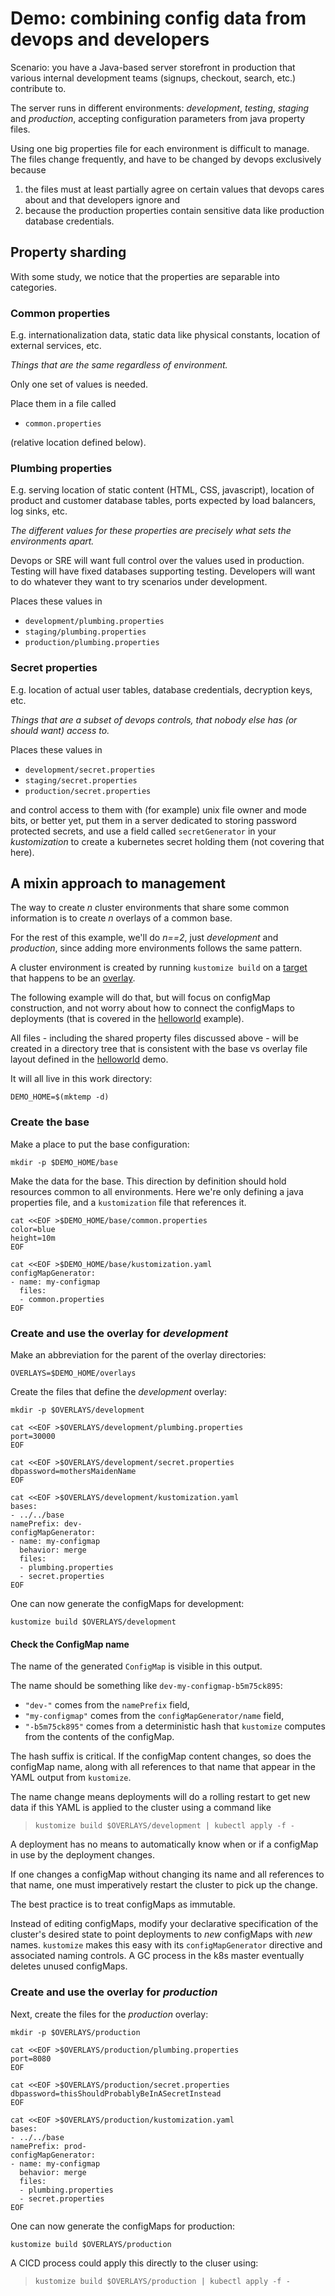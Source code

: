 [overlay]: ../docs/glossary.md#overlay
[target]: ../docs/glossary.md#target

# Demo: combining config data from devops and developers

Scenario: you have a Java-based server storefront in
production that various internal development teams
(signups, checkout, search, etc.) contribute to.

The server runs in different environments:
_development_, _testing_, _staging_ and _production_,
accepting configuration parameters from java property
files.

Using one big properties file for each environment is
difficult to manage.  The files change frequently, and
have to be changed by devops exclusively because

  1. the files must at least partially agree on certain
     values that devops cares about and that developers
     ignore and
  1. because the production
     properties contain sensitive data like production
     database credentials.

## Property sharding

With some study, we notice that the properties are
separable into categories.

### Common properties

E.g. internationalization data, static data like
physical constants, location of external services, etc.

_Things that are the same regardless of environment._

Only one set of values is needed.

Place them in a file called

 * `common.properties`

(relative location defined below).

### Plumbing properties

E.g. serving location of static content (HTML, CSS,
javascript), location of product and customer database
tables, ports expected by load balancers, log sinks,
etc.

_The different values for these properties are
precisely what sets the environments apart._

Devops or SRE will want full control over the values
used in production.  Testing will have fixed
databases supporting testing.  Developers will want
to do whatever they want to try scenarios under
development.

Places these values in

 * `development/plumbing.properties`
 * `staging/plumbing.properties`
 * `production/plumbing.properties`


### Secret properties

E.g. location of actual user tables, database
credentials, decryption keys, etc.

_Things that are a subset of devops controls, that
nobody else has (or should want) access to._

Places these values in

 * `development/secret.properties`
 * `staging/secret.properties`
 * `production/secret.properties`

[kubernetes secret]: https://kubernetes.io/docs/tasks/inject-data-application/distribute-credentials-secure/

and control access to them with (for example) unix file
owner and mode bits, or better yet, put them in
a server dedicated to storing password protected
secrets, and use a field called  `secretGenerator`
in your _kustomization_ to create a kubernetes
secret holding them (not covering that here).

<!--
secretGenerator:
- name: app-tls
  commands:
    tls.crt: "cat tls.cert"
    tls.key: "cat tls.key"
  type: "kubernetes.io/tls"
EOF
-->

## A mixin approach to management

The way to create _n_ cluster environments that share
some common information is to create _n_ overlays of a
common base.

For the rest of this example, we'll do _n==2_, just
_development_ and _production_, since adding more
environments follows the same pattern.

A cluster environment is created by
running `kustomize build` on a [target] that happens to
be an [overlay].

[helloworld]: helloWorld/README.md

The following example will do that, but will focus on
configMap construction, and not worry about how to
connect the configMaps to deployments (that is covered
in the [helloworld] example).


All files - including the shared property files
discussed above - will be created in a directory tree
that is consistent with the base vs overlay file layout
defined in the [helloworld] demo.

It will all live in this work directory:

<!-- @makeWorkplace @test -->
```
DEMO_HOME=$(mktemp -d)
```

### Create the base

<!-- kubectl create configmap BOB --dry-run -o yaml --from-file db. -->

Make a place to put the base configuration:

<!-- @baseDir @test -->
```
mkdir -p $DEMO_HOME/base
```

Make the data for the base.  This direction by
definition should hold resources common to all
environments. Here we're only defining a java
properties file, and a `kustomization` file that
references it.

<!-- @baseKustomization @test -->
```
cat <<EOF >$DEMO_HOME/base/common.properties
color=blue
height=10m
EOF

cat <<EOF >$DEMO_HOME/base/kustomization.yaml
configMapGenerator:
- name: my-configmap
  files:
  - common.properties
EOF
```


### Create and use the overlay for _development_

Make an abbreviation for the parent of the overlay
directories:

<!-- @overlays @test -->
```
OVERLAYS=$DEMO_HOME/overlays
```

Create the files that define the _development_ overlay:

<!-- @developmentFiles @test -->
```
mkdir -p $OVERLAYS/development

cat <<EOF >$OVERLAYS/development/plumbing.properties
port=30000
EOF

cat <<EOF >$OVERLAYS/development/secret.properties
dbpassword=mothersMaidenName
EOF

cat <<EOF >$OVERLAYS/development/kustomization.yaml
bases:
- ../../base
namePrefix: dev-
configMapGenerator:
- name: my-configmap
  behavior: merge
  files:
  - plumbing.properties
  - secret.properties
EOF
```

One can now generate the configMaps for development:

<!-- @runDev @test -->
```
kustomize build $OVERLAYS/development
```

#### Check the ConfigMap name

The name of the generated `ConfigMap` is visible in this
output.

The name should be something like `dev-my-configmap-b5m75ck895`:

 * `"dev-"` comes from the `namePrefix` field,
 * `"my-configmap"` comes from the `configMapGenerator/name` field,
 * `"-b5m75ck895"` comes from a deterministic hash that `kustomize`
    computes from the contents of the configMap.

The hash suffix is critical.  If the configMap content
changes, so does the configMap name, along with all
references to that name that appear in the YAML output
from `kustomize`.

The name change means deployments will do a rolling
restart to get new data if this YAML is applied to the
cluster using a command like

> ```
> kustomize build $OVERLAYS/development | kubectl apply -f -
> ```

A deployment has no means to automatically know when or
if a configMap in use by the deployment changes.

If one changes a configMap without changing its name
and all references to that name, one must imperatively
restart the cluster to pick up the change.

The best practice is to treat configMaps as immutable.

Instead of editing configMaps, modify your declarative
specification of the cluster's desired state to
point deployments to _new_ configMaps with _new_ names.
`kustomize` makes this easy with its
`configMapGenerator` directive and associated naming
controls.  A GC process in the k8s master eventually
deletes unused configMaps.


### Create and use the overlay for _production_

Next, create the files for the _production_ overlay:


<!-- @productionFiles @test -->
```
mkdir -p $OVERLAYS/production

cat <<EOF >$OVERLAYS/production/plumbing.properties
port=8080
EOF

cat <<EOF >$OVERLAYS/production/secret.properties
dbpassword=thisShouldProbablyBeInASecretInstead
EOF

cat <<EOF >$OVERLAYS/production/kustomization.yaml
bases:
- ../../base
namePrefix: prod-
configMapGenerator:
- name: my-configmap
  behavior: merge
  files:
  - plumbing.properties
  - secret.properties
EOF
```

One can now generate the configMaps for production:

<!-- @runProd @test -->
```
kustomize build $OVERLAYS/production
```

A CICD process could apply this directly to
the cluser using:

> ```
> kustomize build $OVERLAYS/production | kubectl apply -f -
> ```
